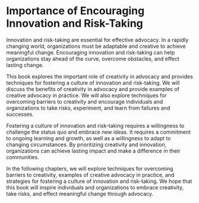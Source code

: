Importance of Encouraging Innovation and Risk-Taking
==================================================================

Innovation and risk-taking are essential for effective advocacy. In a rapidly changing world, organizations must be adaptable and creative to achieve meaningful change. Encouraging innovation and risk-taking can help organizations stay ahead of the curve, overcome obstacles, and effect lasting change.

This book explores the important role of creativity in advocacy and provides techniques for fostering a culture of innovation and risk-taking. We will discuss the benefits of creativity in advocacy and provide examples of creative advocacy in practice. We will also explore techniques for overcoming barriers to creativity and encourage individuals and organizations to take risks, experiment, and learn from failures and successes.

Fostering a culture of innovation and risk-taking requires a willingness to challenge the status quo and embrace new ideas. It requires a commitment to ongoing learning and growth, as well as a willingness to adapt to changing circumstances. By prioritizing creativity and innovation, organizations can achieve lasting impact and make a difference in their communities.

In the following chapters, we will explore techniques for overcoming barriers to creativity, examples of creative advocacy in practice, and strategies for fostering a culture of innovation and risk-taking. We hope that this book will inspire individuals and organizations to embrace creativity, take risks, and effect meaningful change through advocacy.
